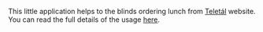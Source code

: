This little application helps to the blinds ordering lunch from [Teletál](http://teletal.hu/) website.
You can read the full details of the usage [here](http://kjaron.extra.hu/teletal/).